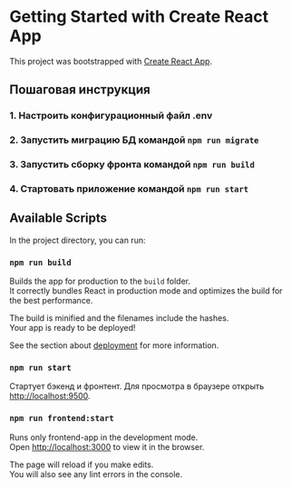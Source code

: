 # Getting Started with Create React App

This project was bootstrapped with [Create React App](https://github.com/facebook/create-react-app).

## Пошаговая инструкция
### 1. Настроить конфигурационный файл .env

### 2. Запустить миграцию БД командой `npm run migrate`

### 3. Запустить сборку фронта командой `npm run build`

### 4. Стартовать приложение командой `npm run start`

## Available Scripts

In the project directory, you can run:

### `npm run build`

Builds the app for production to the `build` folder.\
It correctly bundles React in production mode and optimizes the build for the best performance.

The build is minified and the filenames include the hashes.\
Your app is ready to be deployed!

See the section about [deployment](https://facebook.github.io/create-react-app/docs/deployment) for more information.

### `npm run start`

Стартует бэкенд и фронтент.
Для просмотра в браузере открыть  [http://localhost:9500](http://localhost:9500).

### `npm run frontend:start`

Runs only frontend-app in the development mode.\
Open [http://localhost:3000](http://localhost:3000) to view it in the browser.

The page will reload if you make edits.\
You will also see any lint errors in the console.



